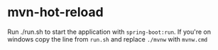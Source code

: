 # mvn-hot-reload

Run ./run.sh to start the application with `spring-boot:run`. If you're on windows copy the line from `run.sh` and replace `./mvnw` with `mvnw.cmd`
